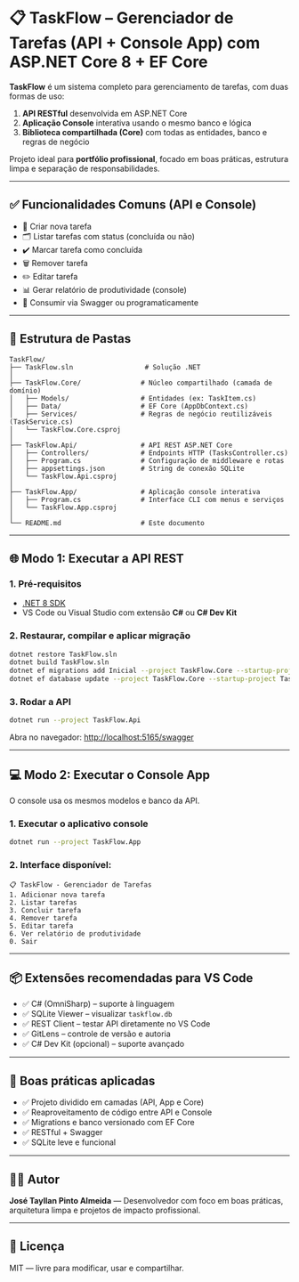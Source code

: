 # 📋 TaskFlow – Gerenciador de Tarefas (API + Console App) com ASP.NET Core 8 + EF Core

**TaskFlow** é um sistema completo para gerenciamento de tarefas, com duas formas de uso:

1. **API RESTful** desenvolvida em ASP.NET Core
2. **Aplicação Console** interativa usando o mesmo banco e lógica
3. **Biblioteca compartilhada (Core)** com todas as entidades, banco e regras de negócio

Projeto ideal para **portfólio profissional**, focado em boas práticas, estrutura limpa e separação de responsabilidades.

---

## ✅ Funcionalidades Comuns (API e Console)

- 📌 Criar nova tarefa
- 🗂️ Listar tarefas com status (concluída ou não)
- ✔️ Marcar tarefa como concluída
- 🗑️ Remover tarefa
- ✏️ Editar tarefa
- 📊 Gerar relatório de produtividade (console)
- 📡 Consumir via Swagger ou programaticamente

---

## 🧱 Estrutura de Pastas

```
TaskFlow/
├── TaskFlow.sln                  # Solução .NET
│
├── TaskFlow.Core/               # Núcleo compartilhado (camada de domínio)
│   ├── Models/                  # Entidades (ex: TaskItem.cs)
│   ├── Data/                    # EF Core (AppDbContext.cs)
│   ├── Services/                # Regras de negócio reutilizáveis (TaskService.cs)
│   └── TaskFlow.Core.csproj
│
├── TaskFlow.Api/                # API REST ASP.NET Core
│   ├── Controllers/             # Endpoints HTTP (TasksController.cs)
│   ├── Program.cs               # Configuração de middleware e rotas
│   ├── appsettings.json         # String de conexão SQLite
│   └── TaskFlow.Api.csproj
│
├── TaskFlow.App/                # Aplicação console interativa
│   ├── Program.cs               # Interface CLI com menus e serviços
│   └── TaskFlow.App.csproj
│
└── README.md                    # Este documento
```

---

## 🌐 Modo 1: Executar a API REST

### 1. Pré-requisitos

- [.NET 8 SDK](https://dotnet.microsoft.com/en-us/download/dotnet/8.0)
- VS Code ou Visual Studio com extensão **C#** ou **C# Dev Kit**

### 2. Restaurar, compilar e aplicar migração

```bash
dotnet restore TaskFlow.sln
dotnet build TaskFlow.sln
dotnet ef migrations add Inicial --project TaskFlow.Core --startup-project TaskFlow.Api
dotnet ef database update --project TaskFlow.Core --startup-project TaskFlow.Api
```

### 3. Rodar a API

```bash
dotnet run --project TaskFlow.Api
```

Abra no navegador: [http://localhost:5165/swagger](http://localhost:5165/swagger)

---

## 💻 Modo 2: Executar o Console App

O console usa os mesmos modelos e banco da API.

### 1. Executar o aplicativo console

```bash
dotnet run --project TaskFlow.App
```

### 2. Interface disponível:

```
📋 TaskFlow - Gerenciador de Tarefas
1. Adicionar nova tarefa
2. Listar tarefas
3. Concluir tarefa
4. Remover tarefa
5. Editar tarefa
6. Ver relatório de produtividade
0. Sair
```

---

## 📦 Extensões recomendadas para VS Code

- ✅ C# (OmniSharp) – suporte à linguagem
- ✅ SQLite Viewer – visualizar `taskflow.db`
- ✅ REST Client – testar API diretamente no VS Code
- ✅ GitLens – controle de versão e autoria
- ✅ C# Dev Kit (opcional) – suporte avançado

---

## 🧠 Boas práticas aplicadas

- ✅ Projeto dividido em camadas (API, App e Core)
- ✅ Reaproveitamento de código entre API e Console
- ✅ Migrations e banco versionado com EF Core
- ✅ RESTful + Swagger
- ✅ SQLite leve e funcional

---

## 👨‍💻 Autor

**José Tayllan Pinto Almeida** — Desenvolvedor com foco em boas práticas, arquitetura limpa e projetos de impacto profissional.

---

## 📄 Licença

MIT — livre para modificar, usar e compartilhar.
